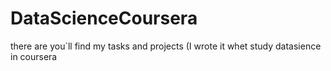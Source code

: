 # DataScienceCoursera
there are you`ll find my tasks and projects (I wrote it whet study datasience in coursera 
